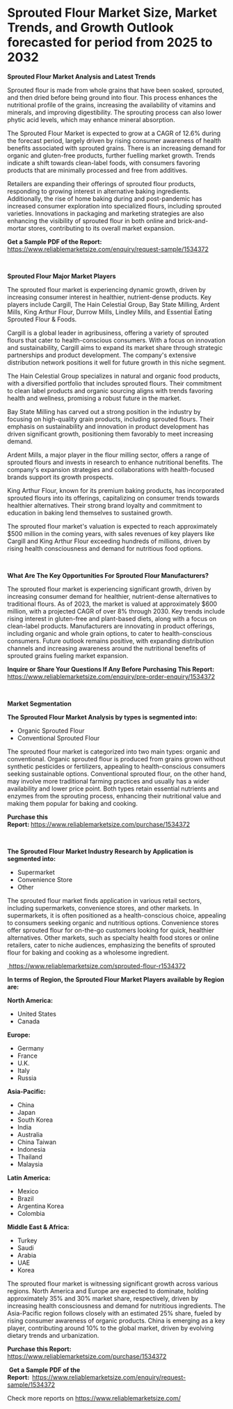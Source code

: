 <p><h1>Sprouted Flour Market Size, Market Trends, and Growth Outlook forecasted for period from 2025 to 2032</h1></p><p><strong>Sprouted Flour Market Analysis and Latest Trends</strong></p>
<p><p>Sprouted flour is made from whole grains that have been soaked, sprouted, and then dried before being ground into flour. This process enhances the nutritional profile of the grains, increasing the availability of vitamins and minerals, and improving digestibility. The sprouting process can also lower phytic acid levels, which may enhance mineral absorption.</p><p>The Sprouted Flour Market is expected to grow at a CAGR of 12.6% during the forecast period, largely driven by rising consumer awareness of health benefits associated with sprouted grains. There is an increasing demand for organic and gluten-free products, further fuelling market growth. Trends indicate a shift towards clean-label foods, with consumers favoring products that are minimally processed and free from additives. </p><p>Retailers are expanding their offerings of sprouted flour products, responding to growing interest in alternative baking ingredients. Additionally, the rise of home baking during and post-pandemic has increased consumer exploration into specialized flours, including sprouted varieties. Innovations in packaging and marketing strategies are also enhancing the visibility of sprouted flour in both online and brick-and-mortar stores, contributing to its overall market expansion.</p></p>
<p><strong>Get a Sample PDF of the Report:&nbsp;</strong> <a href="https://www.reliablemarketsize.com/enquiry/request-sample/1534372?utm_campaign=2889&utm_medium=2&utm_source=Github&utm_content=ia&utm_term=07042025&utm_id=sprouted-flour">https://www.reliablemarketsize.com/enquiry/request-sample/1534372</a></p>
<p>&nbsp;</p>
<p><strong>Sprouted Flour Major Market Players</strong></p>
<p><p>The sprouted flour market is experiencing dynamic growth, driven by increasing consumer interest in healthier, nutrient-dense products. Key players include Cargill, The Hain Celestial Group, Bay State Milling, Ardent Mills, King Arthur Flour, Durrow Mills, Lindley Mills, and Essential Eating Sprouted Flour & Foods.</p><p>Cargill is a global leader in agribusiness, offering a variety of sprouted flours that cater to health-conscious consumers. With a focus on innovation and sustainability, Cargill aims to expand its market share through strategic partnerships and product development. The company's extensive distribution network positions it well for future growth in this niche segment.</p><p>The Hain Celestial Group specializes in natural and organic food products, with a diversified portfolio that includes sprouted flours. Their commitment to clean label products and organic sourcing aligns with trends favoring health and wellness, promising a robust future in the market.</p><p>Bay State Milling has carved out a strong position in the industry by focusing on high-quality grain products, including sprouted flours. Their emphasis on sustainability and innovation in product development has driven significant growth, positioning them favorably to meet increasing demand.</p><p>Ardent Mills, a major player in the flour milling sector, offers a range of sprouted flours and invests in research to enhance nutritional benefits. The company's expansion strategies and collaborations with health-focused brands support its growth prospects.</p><p>King Arthur Flour, known for its premium baking products, has incorporated sprouted flours into its offerings, capitalizing on consumer trends towards healthier alternatives. Their strong brand loyalty and commitment to education in baking lend themselves to sustained growth.</p><p>The sprouted flour market's valuation is expected to reach approximately $500 million in the coming years, with sales revenues of key players like Cargill and King Arthur Flour exceeding hundreds of millions, driven by rising health consciousness and demand for nutritious food options.</p></p>
<p>&nbsp;</p>
<p><strong>What Are The Key Opportunities For Sprouted Flour Manufacturers?</strong></p>
<p><p>The sprouted flour market is experiencing significant growth, driven by increasing consumer demand for healthier, nutrient-dense alternatives to traditional flours. As of 2023, the market is valued at approximately $600 million, with a projected CAGR of over 8% through 2030. Key trends include rising interest in gluten-free and plant-based diets, along with a focus on clean-label products. Manufacturers are innovating in product offerings, including organic and whole grain options, to cater to health-conscious consumers. Future outlook remains positive, with expanding distribution channels and increasing awareness around the nutritional benefits of sprouted grains fueling market expansion.</p></p>
<p><strong>Inquire or Share Your Questions If Any Before Purchasing This Report:</strong> <a href="https://www.reliablemarketsize.com/enquiry/pre-order-enquiry/1534372?utm_campaign=2889&utm_medium=2&utm_source=Github&utm_content=ia&utm_term=07042025&utm_id=sprouted-flour">https://www.reliablemarketsize.com/enquiry/pre-order-enquiry/1534372</a></p>
<p>&nbsp;</p>
<p><strong>Market Segmentation</strong></p>
<p><strong>The Sprouted Flour Market Analysis by types is segmented into:</strong></p>
<p><ul><li>Organic Sprouted Flour</li><li>Conventional Sprouted Flour</li></ul></p>
<p><p>The sprouted flour market is categorized into two main types: organic and conventional. Organic sprouted flour is produced from grains grown without synthetic pesticides or fertilizers, appealing to health-conscious consumers seeking sustainable options. Conventional sprouted flour, on the other hand, may involve more traditional farming practices and usually has a wider availability and lower price point. Both types retain essential nutrients and enzymes from the sprouting process, enhancing their nutritional value and making them popular for baking and cooking.</p></p>
<p><strong>Purchase this Report:&nbsp;</strong><a href="https://www.reliablemarketsize.com/purchase/1534372?utm_campaign=2889&utm_medium=2&utm_source=Github&utm_content=ia&utm_term=07042025&utm_id=sprouted-flour">https://www.reliablemarketsize.com/purchase/1534372</a></p>
<p>&nbsp;</p>
<p><strong>The Sprouted Flour Market Industry Research by Application is segmented into:</strong></p>
<p><ul><li>Supermarket</li><li>Convenience Store</li><li>Other</li></ul></p>
<p><p>The sprouted flour market finds application in various retail sectors, including supermarkets, convenience stores, and other markets. In supermarkets, it is often positioned as a health-conscious choice, appealing to consumers seeking organic and nutritious options. Convenience stores offer sprouted flour for on-the-go customers looking for quick, healthier alternatives. Other markets, such as specialty health food stores or online retailers, cater to niche audiences, emphasizing the benefits of sprouted flour for baking and cooking as a wholesome ingredient.</p></p>
<p><a href="https://www.reliablemarketsize.com/sprouted-flour-r1534372?utm_campaign=2889&utm_medium=2&utm_source=Github&utm_content=ia&utm_term=07042025&utm_id=sprouted-flour">&nbsp;https://www.reliablemarketsize.com/sprouted-flour-r1534372</a></p>
<p><strong>In terms of Region, the Sprouted Flour Market Players available by Region are:</strong></p>
<p>
    <p> <strong> North America: </strong>
        <ul>
            <li>United States</li>
            <li>Canada</li>
        </ul>
        </p> 
    <p> <strong> Europe: </strong>
        <ul>
            <li>Germany</li>
            <li>France</li>
            <li>U.K.</li>
            <li>Italy</li>
            <li>Russia</li>
        </ul>
        </p> 
    <p> <strong> Asia-Pacific: </strong>
        <ul>
            <li>China</li>
            <li>Japan</li>
            <li>South Korea</li>
            <li>India</li>
            <li>Australia</li>
            <li>China Taiwan</li>
            <li>Indonesia</li>
            <li>Thailand</li>
            <li>Malaysia</li>
        </ul>
        </p> 
    <p> <strong> Latin America: </strong>
        <ul>
            <li>Mexico</li>
            <li>Brazil</li>
            <li>Argentina Korea</li>
            <li>Colombia</li>
        </ul>
        </p> 
    <p> <strong> Middle East & Africa: </strong>
        <ul>
            <li>Turkey</li>
            <li>Saudi</li>
            <li>Arabia</li>
            <li>UAE</li>
            <li>Korea</li>
        </ul>
    </p>
    </p>
<p><p>The sprouted flour market is witnessing significant growth across various regions. North America and Europe are expected to dominate, holding approximately 35% and 30% market share, respectively, driven by increasing health consciousness and demand for nutritious ingredients. The Asia-Pacific region follows closely with an estimated 25% share, fueled by rising consumer awareness of organic products. China is emerging as a key player, contributing around 10% to the global market, driven by evolving dietary trends and urbanization.</p></p>
<p><strong>Purchase this Report: </strong><a href="https://www.reliablemarketsize.com/purchase/1534372?utm_campaign=2889&utm_medium=2&utm_source=Github&utm_content=ia&utm_term=07042025&utm_id=sprouted-flour">https://www.reliablemarketsize.com/purchase/1534372</a></p>
<p>&nbsp;<strong>Get a Sample PDF of the Report:&nbsp;&nbsp;</strong><a href="https://www.reliablemarketsize.com/enquiry/request-sample/1534372?utm_campaign=2889&utm_medium=2&utm_source=Github&utm_content=ia&utm_term=07042025&utm_id=sprouted-flour">https://www.reliablemarketsize.com/enquiry/request-sample/1534372</a></p>
<p><strong></strong></p>
<p>Check more reports on <a href="https://www.reliablemarketsize.com/?utm_campaign=2889&utm_medium=2&utm_source=Github&utm_content=ia&utm_term=07042025&utm_id=sprouted-flour">https://www.reliablemarketsize.com/</a></p>